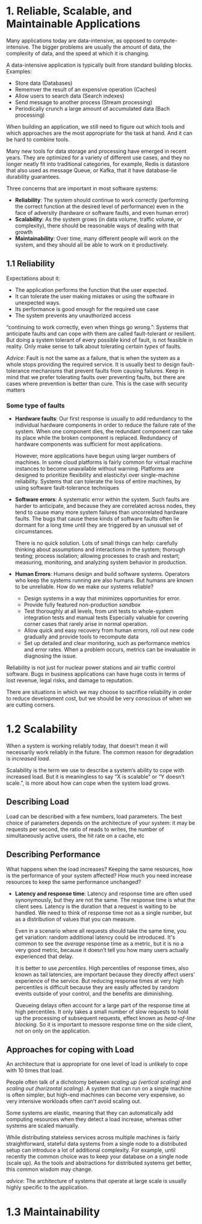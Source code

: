 # 1. Reliable, Scalable, and Maintainable Applications
Many applications today are data-intensive, as opposed to compute-intensive. The bigger problems are usually the amount of data, the complexity of data, and the speed at which it is changing.

A data-intensive application is typically built from standard building blocks. Examples:
- Store data (Databases)
- Rememver the result of an expensive operation (Caches)
- Allow users to search data (Search indexes)
- Send message to another process (Stream processing)
- Periodically crunch a large amount of accumulated data (Bach processing)

When building an application, we still need to figure out which tools and which approaches are the most appropriate for the task at hand. And it can be hard to combine tools.

Many new tools for data storage and processing have emerged in recent years. They are optimized for a variety of different use cases, and they no longer neatly fit into traditional categories, for example, Redis is datastore that also used as message Queue, or Kafka, that it have database-lie durability guarantees.

Three concerns that are important in most software systems:
- **Reliability**: The system should continue to work correctly (performing the correct function at the desired level of performance) even in the face of adversity (hardware or software faults, and even human error)
- **Scalability**: As the system grows (in data volume, traffic volume, or complexity), there should be reasonable ways of dealing with that growth
- **Maintainability**: Over time, many different people will work on the system, and they should all be able to work on it productively.

## 1.1 Reliability
Expectations about it:
- The application performs the function that the user expected.
- It can tolerate the user making mistakes or using the software in unexpected ways.
- Its performance is good enough for the required use case
- The system prevents any unauthorized access

“continuing to work correctly, even when things go wrong.”: Systems that anticipate faults and can cope with them are called fault-tolerant or resilient. But doing a system tolerant of every possible kind of fault, is not feasible in reality. Only make sense to talk about tolerating _certain types_ of faults.

_Advice_: Fault is not the same as a failure, that is when the system as a whole stops providing the required service. It is usually best to design fault-tolerance mechanisms that prevent faults from causing failures. Keep in mind that we prefer tolerating faults over preventing faults, but there are cases where prevention is better than cure. This is the case with security matters

### Some type of faults
- **Hardware faults**: Our first response is usually to add redundancy to the individual hardware components in order to reduce the failure rate of the system. When one component dies, the redundant component can take its place while the broken component is replaced. Redundancy of hardware components was sufficient for most applications. 

    However, more applications have begun using larger numbers of machines. In some cloud platforms is fairly common for virtual machine instances to become unavailable without warning. Platforms are designed to prioritize flexibility and elasticityi over single-machine reliability.
    Systems that can tolerate the loss of entire machines, by using software fault-tolerance techniques 

- **Software errors**: A systematic error within the system. Such faults are harder to anticipate, and because they are correlated across nodes, they tend to cause many more system failures than uncorrelated hardware faults. The bugs that cause these kinds of software faults often lie dormant for a long time until they are triggered by an unusual set of circumstances.

    There is no quick solution. Lots of small things can help: carefully thinking about assumptions and interactions in the system; thorough testing; process isolation; allowing processes to crash and restart; measuring, monitoring, and analyzing system behavior in production.

- **Human Errors**: Humans design and build software systems. Operators who keep the systems running are also humans. But humans are known to be unreliable. How do we make our systems reliable?
    - Design systems in a way that minimizes opportunities for error.
    - Provide fully featured non-production _sandbox_
    - Test thoroughly at all levels, from unit tests to whole-system integration tests and manual tests Especially valuable for covering corner cases that rarely arise in normal operation.
    - Allow quick and easy recovery from human errors, roll out new code gradually and provide tools to recompute data
    - Set up detailed and clear monitoring, such as performance metrics and error rates.  When a problem occurs, metrics can be invaluable in diagnosing the issue.

Reliability is not just for nuclear power stations and air traffic control software. Bugs in business applications can have huge costs in terms of lost revenue, legal risks, and damage to reputation.

There are situations in which we may choose to sacrifice reliability in order to reduce development cost, but we should be very conscious of when we are cutting corners.

# 1.2 Scalability

When a system is working reliably today, that doesn’t mean it will necessarily work reliably in the future. The common reason for degradation is _increased load_.

Scalability is the term we use to describe a system’s ability to cope with increased load. But it is meaningless to say “X is scalable” or “Y doesn’t scale.”, is more about how can cope when the system load grows.

## Describing Load
Load can be described with a few numbers, load parameters. The best choice of parameters depends on the architecture of your system: it may be requests per second, the ratio of reads to writes, the number of simultaneously active users, the hit rate on a cache, etc

## Describing Performance
What happens when the load increases? Keeping the same resources, how is the performance of your system affected? How much you need increase resources to keep the same performance unchanged?

- **Latency and response time**: Latency and response time are often used synonymously, but they are not the same. The response time is what the client sees. Latency is the duration that a request is waiting to be handled. We need to think of response time not as a single number, but as a distribution of values that you can measure.

    Even in a scenario where all requests should take the same time, you get variation: random additional latency could be introduced. It's common to see the _average_ response time as a metric, but it is no a very good metric, because  it doesn’t tell you how many users actually experienced that delay.

    It is better to use _percentiles_. High percentiles of response times, also known as tail latencies, are important because they directly affect users’ experience of the service. But reducing response times at very high percentiles is difficult because they are easily affected by random events outside of your control, and the benefits are diminishing.

    Queueing delays often account for a large part of the response time at high percentiles. It only takes a small number of slow requests to hold up the processing of subsequent requests, effect known as _head-of-line blocking_. So it is important to messore response time on the side client, not on only on the application.

## Approaches for coping with Load
An architecture that is appropriate for one level of load is unlikely to cope with 10 times that load. 

People often talk of a dichotomy between _scaling up (vertical scaling)_ and _scaling out (horizontal scaling)_.  A system that can run on a single machine is often simpler, but high-end machines can become very expensive, so very intensive workloads often can't avoid scaling out.

Some systems are elastic, meaning that they can automatically add computing resources when they detect a load increase, whereas other systems are scaled manually.

While distributing stateless services across multiple machines is fairly straightforward, stateful data systems from a single node to a distributed setup can introduce a lot of additional complexity. For example, until recently the common choice was to keep your database on a single node (scale up). As the tools and abstractions for distributed systems get better, this common wisdom may change.

_advice_: The architecture of systems that operate at large scale is usually highly specific to the application.

# 1.3 Maintainability
